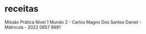 # receitas
Missão Prática Nível 1 Mundo 2 -
Carlos Magno Dos Santos Daniel - Mátricula - 2022 0857 8691
